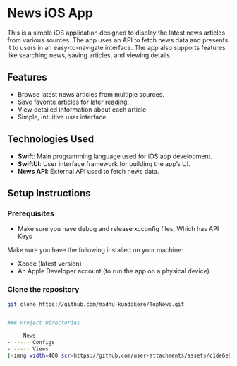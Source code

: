 # News iOS App

This is a simple iOS application designed to display the latest news articles from various sources. The app uses an API to fetch news data and presents it to users in an easy-to-navigate interface. The app also supports features like searching news, saving articles, and viewing details.

## Features

- Browse latest news articles from multiple sources.
- Save favorite articles for later reading.
- View detailed information about each article.
- Simple, intuitive user interface.

## Technologies Used

- **Swift**: Main programming language used for iOS app development.
- **SwiftUI**: User interface framework for building the app’s UI.
- **News API**: External API used to fetch news data.

## Setup Instructions

### Prerequisites

- Make sure you have debug and release xcconfig files, Which has API Keys


Make sure you have the following installed on your machine:

- Xcode (latest version)
- An Apple Developer account (to run the app on a physical device)

### Clone the repository

```bash
git clone https://github.com/madhu-kundakere/TopNews.git


### Project Directories 

- -- News
- ----- Configs
- ----- Views
|<imng width=400 scr=https://github.com/user-attachments/assets/c1de6e96-7a5e-47dc-9e71-3f0e99c39df1> | <imng width=400 src=https://github.com/user-attachments/assets/29567623-3989-4c5b-8c46-77604aa01fc8> |
